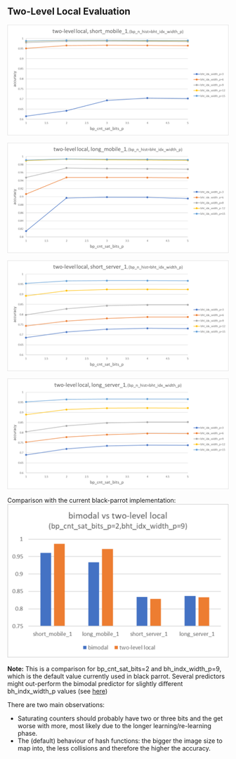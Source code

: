 ## Two-Level Local Evaluation


![](../evaluation/plots/two_level_local_short_mobile_1.png)

![](../evaluation/plots/two_level_local_long_mobile_1.png)

![](../evaluation/plots/two_level_local_short_server_1.png)

![](../evaluation/plots/two_level_local_long_server_1.png)

Comparison with the current black-parrot implementation:
![](../evaluation/plots/bimodal_vs_two_level_local.png)

__Note:__ This is a comparison for bp_cnt_sat_bits=2 and bh_indx_width_p=9, which is the default
value currently used in black parrot. Several predictors might out-perform the bimodal predictor for
slightly different bh_indx_width_p values (see [here](../README.md#theoretical-powerarea-estimate))

There are two main observations:
- Saturating counters should probably have two or three bits and the get worse with more, most likely due to the longer 
learning/re-learning phase.
- The (default) behaviour of hash functions: the bigger the image size to map into, the less collisions 
and therefore the higher the accuracy.



